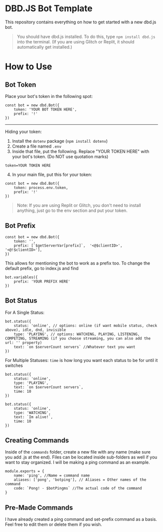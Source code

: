 # DBD.JS Bot Template

This repository contains everything on how to get started with a new dbd.js bot.
> You should have dbd.js installed. To do this, type `npm install dbd.js` into the terminal. (If you are using Glitch or Replit, it should automatically get installed.)


# How to Use

## Bot Token
Place your bot's token in the following spot:
```
const bot = new dbd.Bot({
	token: 'YOUR BOT TOKEN HERE',
	prefix: '!'
})
```
_____
Hiding your token:
1. Install the `dotenv` package (`npm install dotenv`)
2. Create a file named `.env`
3. Inside that file, put the following. Replace "YOUR TOKEN HERE" with your bot's token. (Do NOT use quotation marks)
```
token=YOUR TOKEN HERE
```
4. In your main file, put this for your token:
```
const bot = new dbd.Bot({
	token: process.env.token,
	prefix: '!'
})
```
> Note: If you are using Replit or Glitch, you don't need to install anything, just go to the env section and put your token.

## Bot Prefix

```
const bot = new dbd.Bot({
	token: '',
	prefix: [`$getServerVar[prefix]`,  '<@$clientID>',  '<@!$clientID>'],
})
```
This allows for mentioning the bot to work as a prefix too. To change the default prefix, go to index.js and find
```
bot.variables({
	prefix: 'YOUR PREFIX HERE'
})
```

## Bot Status
For A Single Status:
```
bot.status({
	status: 'online', // options: online (if want mobile status, check above), idle, dnd, invisible
	type: 'PLAYING', // options: WATCHING, PLAYING, LISTENING, COMPETING, STREAMING (if you choose streaming, you can also add the url: '' property)
	text: `on $serverCount servers` //Whatever text you want
})
```
For Multiple Statuses:
`time` is how long you want each status to be for until it switches
```
bot.status({
	status: 'online',
	type: 'PLAYING',
	text: `on $serverCount servers`,
	time: 10
})

bot.status({
	status: 'online',
	type: 'WATCHING',
	text: `Im alive!`,
	time: 10
})
```
## Creating Commands

Inside of the `commands` folder, create a new file with any name (make sure you add .js at the end). Files can be located inside sub-folders as well if you want to stay organized. I will be making a ping command as an example.
```
module.exports = {
	name: 'ping', //Name = command name
	aliases: ['pong', 'botping'], // Aliases = Other names of the command
	code: `Pong! - $botPingms` //The actual code of the command
}
```


## Pre-Made Commands

I have already created a ping command and set-prefix command as a basis. Feel free to edit them or delete them if you wish.
